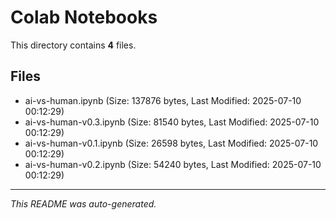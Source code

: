 # Colab Notebooks

This directory contains **4** files.

## Files

- ai-vs-human.ipynb (Size: 137876 bytes, Last Modified: 2025-07-10 00:12:29)
- ai-vs-human-v0.3.ipynb (Size: 81540 bytes, Last Modified: 2025-07-10 00:12:29)
- ai-vs-human-v0.1.ipynb (Size: 26598 bytes, Last Modified: 2025-07-10 00:12:29)
- ai-vs-human-v0.2.ipynb (Size: 54240 bytes, Last Modified: 2025-07-10 00:12:29)

---
*This README was auto-generated.*
